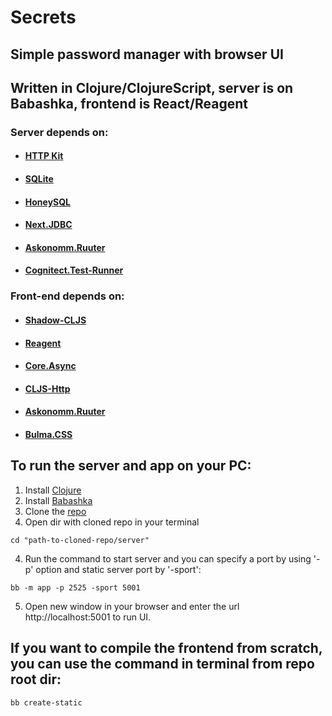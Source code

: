 # Secrets
## Simple password manager with browser UI <br/>
## Written in Clojure/ClojureScript, server is on Babashka, frontend is React/Reagent <br/>
### Server depends on:
- #### [HTTP Kit](https://github.com/http-kit/http-kit)
- #### [SQLite](https://www.sqlite.org/index.html)
- #### [HoneySQL](https://github.com/seancorfield/honeysql)
- #### [Next.JDBC](https://github.com/seancorfield/next-jdbc)
- #### [Askonomm.Ruuter](https://github.com/askonomm/ruuter)
- #### [Cognitect.Test-Runner](https://github.com/cognitect-labs/test-runner)

### Front-end depends on:
- #### [Shadow-CLJS](https://github.com/thheller/shadow-cljs)
- #### [Reagent](https://github.com/reagent-project/reagent)
- #### [Core.Async](https://github.com/clojure/core.async)
- #### [CLJS-Http](https://github.com/r0man/cljs-http)
- #### [Askonomm.Ruuter](https://github.com/askonomm/ruuter)
- #### [Bulma.CSS](https://bulma.io)

## To run the server and app on your PC:
1. Install [Clojure](https://clojure.org/guides/getting_started)
2. Install [Babashka](https://book.babashka.org)
3. Clone the [repo](https://)
4. Open dir with cloned repo in your terminal
```console
cd "path-to-cloned-repo/server"
```
4. Run the command to start server and you can specify a port by using '-p' option
and static server port by '-sport':
```console
bb -m app -p 2525 -sport 5001
```
5. Open new window in your browser and enter the url  http://localhost:5001 to run UI.

## If you want to compile the frontend from scratch, you can use the command in terminal from repo root dir:
```console
bb create-static    
``` 

